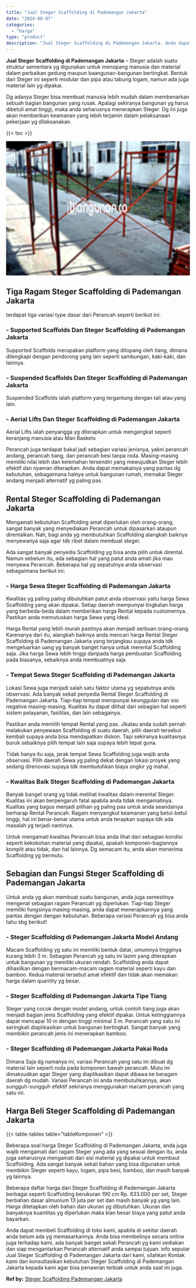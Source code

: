 ```yaml
---
title: "Jual Steger Scaffolding di Pademangan Jakarta"
date: "2024-06-07"
categories: 
  - "harga"
type: "product"
description: "Jual Steger Scaffolding di Pademangan Jakarta. Anda dapat membeli Scaffolding di toko kami, apabila di sekitar daerah anda belum ada yg memasarkannya. Anda b..."
---
```


**Jual Steger Scaffolding di Pademangan Jakarta** – Steger adalah suatu struktur sementara yg digunakan untuk menopang manusia dan material dalam perbaikan gedung maupun baangunan-bangunan bertingkat. Bentuk dari Steger ini seperti modular dan pipa atau tabung logam, namun ada juga material lain yg dipakai.

Dg adanya Steger bisa membuat manusia lebih mudah dalam membenarkan sebuah bagian bangunan yang rusak. Apalagi sekiranya bangunan yg harus dibetuli amat tinggi, maka anda seharusnya menerapkan Steger. Dg ini juga akan memberikan keamanan yang lebih terjamin dalam pelaksanaan pekerjaan yg dilaksanakan.

{{< toc >}}

![Jual Steger Scaffolding di Pademangan Jakarta](/images/sewa-scaffolding-steger-29.png)

## Tiga Ragam Steger Scaffolding di Pademangan Jakarta

terdapat tiga variasi type dasar dari Perancah seperti berikut ini:

### \- Supported Scaffolds Dan Steger Scaffolding di Pademangan Jakarta

Supported Scaffolds merupakan platform yang ditopang oleh tiang, dimana dilengkapi dengan pendorong yang lain seperti sambungan, kaki-kaki, dan lainnya.

### \- Suspended Scaffolds Dan Steger Scaffolding di Pademangan Jakarta

Suspended Scaffolds ialah platform yang tergantung dengan tali atau yang lain.

### \- Aerial Lifts Dan Steger Scaffolding di Pademangan Jakarta

Aerial Lifts ialah penyangga yg diterapkan untuk mengangkat seperti keranjang manusia atau Man Baskets

Perancah juga terdapat bakal jadi sebagian variasi jenisnya, yakni perancah andang, perancah tiang, dan perancah besi tanpa roda. Masing-masing memiliki nilai lebih dan kelemahan tersendiri yang mewujudkan Steger lebih efektif dan nyaman diterapkan. Anda dapat memakainya yang pantas dg kebutuhan, sebagaimana halnya untuk bangunan rumah, memakai Steger andang menjadi alternatif yg paling pas.

## Rental Steger Scaffolding di Pademangan Jakarta

Mengamati kebutuhan Scaffolding amat diperlukan oleh orang-orang, sangat banyak yang menyediakan Perancah untuk dipasarkan ataupun direntalkan. Nah, bagi anda yg membutuhkan Scaffolding alangkah baiknya menyewanya saja agar tdk ribet dalam membuat steger.

Ada sangat banyak penyedia Scaffolding yg bisa anda pilih untuk dirental. Namun sebelum itu, ada sebagian hal yang patut anda amati jika mau menyewa Perancah. Beberapa hal yg sepatutnya anda observasi sebagaimana berikut ini:

### \- Harga Sewa Steger Scaffolding di Pademangan Jakarta

Kwalitas yg paling paling dibutuhkan patut anda observasi yaitu harga Sewa Scaffolding yang akan dipakai. Setiap daerah mempunyai tingkatan harga yang berbeda-beda dalam memberikan harga Rental kepada customernya. Pastikan anda memutuskan harga Sewa yang ideal.

Harga Rental yang lebih murah pastinya akan menjadi serbuan orang-orang. Karenanya dari itu, alangkah baiknya anda mencari harga Rental Steger Scaffolding di Pademangan Jakarta yang terjangkau supaya anda tdk mengeluarkan uang yg banyak banget hanya untuk merental Scaffolding saja. Jika harga Sewa lebih tinggi daripada harga pembuatan Scaffolding pada biasanya, sebaiknya anda membuatnya saja.

### \- Tempat Sewa Steger Scaffolding di Pademangan Jakarta

Lokasi Sewa juga menjadi salah satu faktor utama yg sepatutnya anda observasi. Ada banyak sekali penyedia Rental Steger Scaffolding di Pademangan Jakarta. Tiap-tiap tempat mempunyai keunggulan dan sisi negative masing-masing. Kualitas itu dapat dilihat dari sebagian hal seperti sistem pelayanan, fasilitas, dan lain sebagainya.

Pastikan anda memilih tempat Rental yang pas. Jikalau anda sudah pernah melakukan penyewaan Scaffolding di suatu daerah, pilih daerah tersebut kembali supaya anda bisa mendapatkan diskon. Tapi sekiranya kualitasnya buruk sebaiknya pilih tempat lain saja supaya lebih tepat guna.

Tidak hanya itu saja, jarak tempat Sewa Scaffolding juga wajib anda observasi. Pilih daerah Sewa yg paling dekat dengan lokasi proyek yang sedang direnovasi supaya tdk membutuhkan biaya ongkir yg mahal.

### \- Kwalitas Baik Steger Scaffolding di Pademangan Jakarta

Banyak banget orang yg tidak melihat kwalitas dalam merental Steger. Kualitas ini akan berpengaruh fatal apabila anda tidak mengamatinya. Kualitas yang bagus menjadi pilihan yg paling pas untuk anda seandainya berharap Rental Perancah. Ragam menyangkut keamanan yang betul-betul tinggi, hal ini benar-benar utama untuk anda terapkan supaya tdk ada masalah yg terjadi nantinya.

Untuk mengamati kwalitas Perancah bisa anda lihat dari sebagian kondisi seperti kekokohan material yang dipakai, apakah komponen-bagiannya komplit atau tidak, dan hal lainnya. Dg semacam itu, anda akan menerima Scaffolding yg bermutu.

## Sebagian dan Fungsi Steger Scaffolding di Pademangan Jakarta

Untuk anda yg akan membuat suatu bangunan, anda juga semestinya mengenal sebagian ragam Perancah yg diperlukan. Tiap-tiap Steger memiliki fungsinya masing-masing, anda dapat menerapkannya yang pantas dengan dengan kebutuhan. Beberapa variasi Perancah yg bisa anda tahu sbg berikut!

### \- Steger Scaffolding di Pademangan Jakarta Model Andang

Macam Scaffolding yg satu ini memiliki bentuk datar, umumnya tingginya kurang lebih 3 m. Sebagian Perancah yg satu ini lazim yang diterapkan untuk bangunan yg memiliki ukuran rendah. Scaffolding anda dapat dihasilkan dengan bermacam-macam ragam material seperti kayu dan bamboo. Kedua material tersebut amat efektif dan tidak akan memakan harga dalam quantity yg besar.

### \- Steger Scaffolding di Pademangan Jakarta Tipe Tiang

Steger yang cocok dengan model andang, untuk contoh tiang juga akan menjadi bagian jenis Scaffolding yang efektif dipakai. Untuk ketinggiannya dapat mencapai 10 m dengan tinggi minimal 3 m. Perancah yang satu ini seringkali diaplikasikan untuk bangunan bertingkat. Sangat banyak yang membikin perancah jenis ini menerapkan bamboo.

### \- Steger Scaffolding di Pademangan Jakarta Pakai Roda

Dimana Saja dg namanya ini, variasi Perancah yang satu ini dibuat dg material lain seperti roda pada komponen bawah perancah. Mutu ini dimaksudkan agar Steger yang diaplikasikan dapat dibawa ke beragam daerah dg mudah. Variasi Perancah ini anda membutuhkannya, akan sungguh-sungguh efektif sekiranya menggunakan macam perancah yang satu ini.

## Harga Beli Steger Scaffolding di Pademangan Jakarta

{{< table-tables table="tableKomponen" >}}

Beberapa soal harga Steger Scaffolding di Pademangan Jakarta, anda juga wajib mengamati dari ragam Steger yang ada yang sesuai dengan itu, anda juga seharusnya mengamati dari sisi material yg dipakai untuk membaut Scaffolding. Ada sangat banyak sekali bahan yang bisa digunakan untuk membikin Steger seperti kayu, logam, pipa besi, bamboo, dan masih banyak yg lainnya.

Beberapa daftar harga dari Steger Scaffolding di Pademangan Jakarta berbagai seperti Scaffolding berukuran 190 cm Rp. 633.000 per set, Steger berbahan dasar almunium 13 juta per set dan masih banyak yg yang lain. Harga ditetapkan oleh bahan dan ukuran yg dibutuhkan. Ukuran dan banyaknya kuantitas yg diperlukan maka kian besar biaya yang patut anda bayarkan.

Anda dapat membeli Scaffolding di toko kami, apabila di sekitar daerah anda belum ada yg memasarkannya. Anda bisa membelinya secara online juga terhadap kami, ada banyak banget sekali Perancah yg kami sediakan dan siap mengantarkan Perancah alternatif anda sampai tujuan. info seputar Jual Steger Scaffolding di Pademangan Jakarta dari kami, silahkan Kontak kami dan konsultasikan kebutuhan Steger Scaffolding di Pademangan Jakarta kepada kami agar bisa penawran terbiak untuk anda saat ini juga.

**Ref by:** [Steger Scaffolding Pademangan Jakarta](https://id.wikipedia.org/wiki/Steger)
